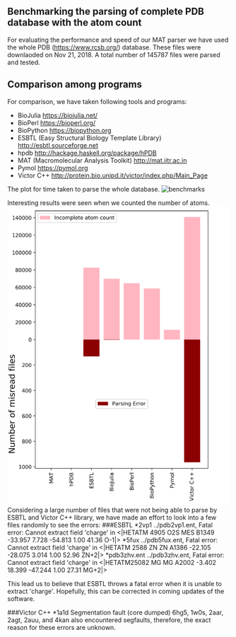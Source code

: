 ## Benchmarking the parsing of complete PDB database with the atom count

For evaluating the performance and speed of our MAT parser we have used the whole PDB  (https://www.rcsb.org/) database. These files were downlaoded on Nov 21, 2018. A total number of 145787 files were parsed and tested.

## Comparison among programs
For comparison, we have taken following tools and programs:
* BioJulia https://biojulia.net/
* BioPerl https://bioperl.org/
* BioPython https://biopython.org
* ESBTL (Easy Structural Biology Template Library) http://esbtl.sourceforge.net
* hpdb http://hackage.haskell.org/package/hPDB
* MAT (Macromolecular Analysis Toolkit) http://mat.iitr.ac.in 
* Pymol https://pymol.org
* Victor C++ http://protein.bio.unipd.it/victor/index.php/Main_Page

The plot for time taken to parse the whole database. ![benchmarks](data/benchmarks.png) 

Interesting results were seen when we counted the number of atoms. ![errors](data/errors.png)
Considering a large number of files that were not being able to parse by ESBTL and Victor C++ library, we have made an effort to look into a few files randomly to see the errors:
###ESBTL
*2vp1
../pdb2vp1.ent, Fatal error: Cannot extract field 'charge' in 
<|HETATM 4905  O2S MES B1349     -33.957   7.728 -54.813  1.00 41.36           O-1|>
*5fux
../pdb5fux.ent, Fatal error: Cannot extract field 'charge' in 
<|HETATM 2588 ZN    ZN A1386     -22.105 -28.075   3.014  1.00 52.96          ZN+2|>
*pdb3zhv.ent
../pdb3zhv.ent, Fatal error: Cannot extract field 'charge' in 
<|HETATM25082 MG    MG A2002      -3.402  18.399 -47.244  1.00 27.31          MG+2|>

This lead us to believe that ESBTL throws a fatal error when it is unable to extract 'charge'. Hopefully, this can be corrected in coming updates of the software.

###Victor C++
*1a1d
Segmentation fault (core dumped)
6hg5, 1w0s, 2aar, 2agt, 2auu, and 4kan also encountered segfaults, therefore, the exact reason for these errors are unknown.

